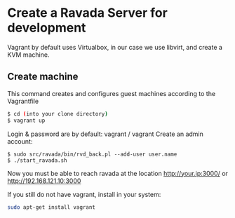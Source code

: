# Create a Ravada Server for development

Vagrant by default uses Virtualbox, in our case we use libvirt, and create a KVM machine.

## Create machine
This command creates and configures guest machines according to the Vagrantfile
```bash
$ cd (into your clone directory)
$ vagrant up
```
Login & password are by default: vagrant / vagrant
Create an admin account:
```
$ sudo src/ravada/bin/rvd_back.pl --add-user user.name
$ ./start_ravada.sh

```
Now you must be able to reach ravada at the location http://your.ip:3000/ or http://192.168.121.10:3000

If you still do not have vagrant, install in your system:
```bash
sudo apt-get install vagrant
```
